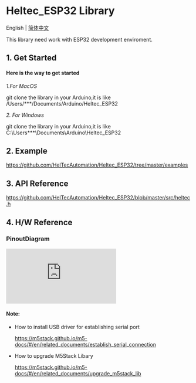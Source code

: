 # Heltec_ESP32 Library

English | [简体中文](docs/getting_started_cn.md)

This library need work with ESP32 development enviroment.

## 1. Get Started

#### Here is the way to get started

*1.For MacOS*

git clone the library in your  Arduino,it is like  /Users/***/Documents/Arduino/Heltec_ESP32

*2. For Windows*

git clone the library in your  Arduino,it is like  C:\Users\***\Documents\Arduino\Heltec_ESP32


## 2. Example

https://github.com/HelTecAutomation/Heltec_ESP32/tree/master/examples

## 3. API Reference

https://github.com/HelTecAutomation/Heltec_ESP32/blob/master/src/heltec.h

## 4. H/W Reference

### PinoutDiagram
![image](https://github.com/Heltec-Aaron-Lee/WiFi_Kit_series/blob/master/PinoutDiagram/WIFI_LoRa_32_V2.pdf)


#### Note:
* How to install USB driver for establishing serial port

  https://m5stack.github.io/m5-docs/#/en/related_documents/establish_serial_connection

* How to upgrade M5Stack Libary

  https://m5stack.github.io/m5-docs/#/en/related_documents/upgrade_m5stack_lib
